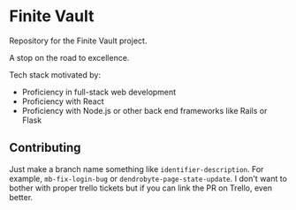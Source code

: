 # Finite Vault

Repository for the Finite Vault project.

A stop on the road to excellence.

Tech stack motivated by:

- Proficiency in full-stack web development
- Proficiency with React
- Proficiency with Node.js or other back end frameworks like Rails or Flask

## Contributing

Just make a branch name something like `identifier-description`. For example, `mb-fix-login-bug` or `dendrobyte-page-state-update`. I don't want to bother with proper trello tickets but if you can link the PR on Trello, even better.
